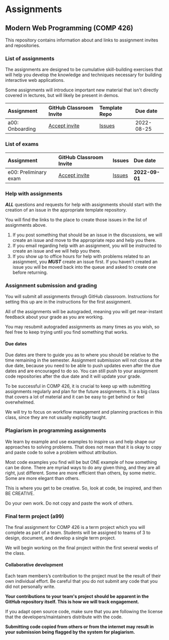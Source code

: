 # Assignments

## Modern Web Programming (COMP 426)

This repository contains information about and links to assignment invites and repositories.

### List of assignments

The assignments are designed to be cumulative skill-building exercises that will help you develop the knowledge and techniques necessary for building interactive web applications.

Some assignments will introduce important new material that isn't directly covered in lectures, but will likely be present in demos.

| **Assignment** | **GitHub Classroom Invite** | **Template Repo** | **Due date** |
|:--- |:--- |:--- |:--- |
| a00: Onboarding | [Accept invite](https://classroom.github.com/a/TLIqqWVj) | [Issues](https://github.com/comp426-2022-fall/a00/issues/) | 2022-08-25 |

### List of exams

| **Assignment** | **GitHub Classroom Invite** | **Issues** | **Due date** |
|:--- |:--- |:--- |:--- |
| e00: Preliminary exam | [Accept invite](https://classroom.github.com/a/KwSUbjT7) | [Issues](https://github.com/comp426-2022-fall/assignments/issues) | **2022-09-01** |

### Help with assignments

**_ALL_** questions and requests for help with assignments should start with the creation of an issue in the appropriate template repository.

You will find the links to the place to create those issues in the list of assignments above.

1. If you post something that should be an issue in the discussions, we will create an issue and move to the appropriate repo and help you there.
2. If you email regarding help with an assignment, you will be instructed to create an issue and we will help you there.
3. If you show up to office hours for help with problems related to an assignment, you **_MUST_** create an issue first. If you haven't created an issue you will be moved back into the queue and asked to create one before returning. 

### Assignment submission and grading

You will submit all assignments through GitHub classroom.
Instructions for setting this up are in the instructions for the first assignment.

All of the assignments will be autograded, meaning you will get near-instant feedback about your grade as you are working.

You may resubmit autograded assignments as many times as you wish, so feel free to keep trying until you find something that works.

#### Due dates

Due dates are there to guide you as to where you should be relative to the time remaining in the semester.
Assignment submission will not close at the due date, because you need to be able to push updates even after the due dates and are encouraged to do so.
You can still push to your assignment code repositories after the due date and it will update your grade.

To be successful in COMP 426, it is crucial to keep up with submitting assignments regularly and plan for the future assignments.
It is a big class that covers a lot of material and it can be easy to get behind or feel overwhelmed. 

We will try to focus on workflow management and planning practices in this class, since they are not usually explicitly taught. 

### Plagiarism in programming assignments

We learn by example and use examples to inspire us and help shape our approaches to solving problems.
That does not mean that it is okay to copy and paste code to solve a problem without attribution.

Most code examples you find will be but ONE example of how something can be done.
There are myriad ways to do any given thing, and they are all right, just different.
Some are more efficient than others, by some metric.
Some are more elegant than others.

This is where you get to be creative.
So, look at code, be inspired, and then BE CREATIVE.

Do your own work.
Do not copy and paste the work of others.

### Final term project (a99)

The final assignment for COMP 426 is a term project which you will complete as part of a team. 
Students will be assigned to teams of 3 to design, document, and develop a single term project. 

We will begin working on the final project within the first several weeks of the class.

#### Collaborative development

Each team members’s contribution to the project must be the result of their own individual effort. 
Be careful that you do not submit any code that you did not personally write.

**Your contributions to your team's project should be apparent in the GitHub repository itself. This is how we will track engagement.**

If you adapt open source code, make sure that you are following the license that the developers/maintainers distribute with the code.

**Submitting code copied from others or from the internet may result in your submission being flagged by the system for plagiarism.**
